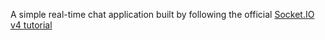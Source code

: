 A simple real-time chat application built by following the official [Socket.IO v4 tutorial](https://socket.io/docs/v4/tutorial/introduction)
